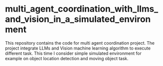 # multi_agent_coordination_with_llms_and_vision_in_a_simulated_environment
 This repository contains the code for multi agent coordination project. The project integrate LLMs and Vision machine learning algorithm to execute different task. This time I consider simple simulated environment for example on object location detection and moving object task.
